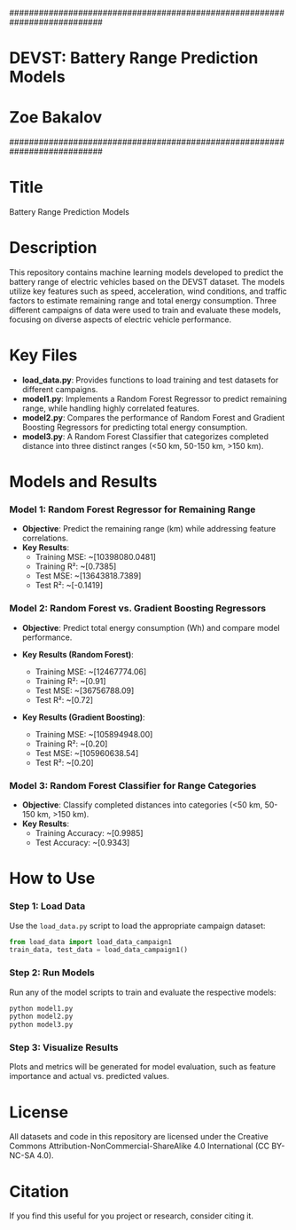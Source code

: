 ###########################################################################
#       DEVST: Battery Range Prediction Models                          #
#                     Zoe Bakalov                                        #
###########################################################################

Title
=====

Battery Range Prediction Models

Description
===========

This repository contains machine learning models developed to predict the battery range of electric vehicles based on the DEVST dataset. The models utilize key features such as speed, acceleration, wind conditions, and traffic factors to estimate remaining range and total energy consumption. Three different campaigns of data were used to train and evaluate these models, focusing on diverse aspects of electric vehicle performance.

Key Files
=========

- **load_data.py**: Provides functions to load training and test datasets for different campaigns.
- **model1.py**: Implements a Random Forest Regressor to predict remaining range, while handling highly correlated features.
- **model2.py**: Compares the performance of Random Forest and Gradient Boosting Regressors for predicting total energy consumption.
- **model3.py**: A Random Forest Classifier that categorizes completed distance into three distinct ranges (<50 km, 50-150 km, >150 km).


Models and Results
==================

### Model 1: Random Forest Regressor for Remaining Range

- **Objective**: Predict the remaining range (km) while addressing feature correlations.
- **Key Results**:
  - Training MSE: ~[10398080.0481]
  - Training R²: ~[0.7385]
  - Test MSE: ~[13643818.7389]
  - Test R²: ~[-0.1419]

### Model 2: Random Forest vs. Gradient Boosting Regressors

- **Objective**: Predict total energy consumption (Wh) and compare model performance.
- **Key Results (Random Forest)**:
  - Training MSE: ~[12467774.06]
  - Training R²: ~[0.91]
  - Test MSE: ~[36756788.09]
  - Test R²: ~[0.72]

- **Key Results (Gradient Boosting)**:
  - Training MSE: ~[105894948.00]
  - Training R²: ~[0.20]
  - Test MSE: ~[105960638.54]
  - Test R²: ~[0.20]


### Model 3: Random Forest Classifier for Range Categories

- **Objective**: Classify completed distances into categories (<50 km, 50-150 km, >150 km).
- **Key Results**:
  - Training Accuracy: ~[0.9985]
  - Test Accuracy: ~[0.9343]

How to Use
==========

### Step 1: Load Data

Use the `load_data.py` script to load the appropriate campaign dataset:

```python
from load_data import load_data_campaign1
train_data, test_data = load_data_campaign1()
```

### Step 2: Run Models

Run any of the model scripts to train and evaluate the respective models:

```bash
python model1.py
python model2.py
python model3.py
```

### Step 3: Visualize Results

Plots and metrics will be generated for model evaluation, such as feature importance and actual vs. predicted values.

License
=======
All datasets and code in this repository are licensed under the Creative Commons Attribution-NonCommercial-ShareAlike 4.0 International (CC BY-NC-SA 4.0).

Citation
========
If you find this useful for you project or research, consider citing it.

